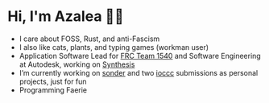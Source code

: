 # Hi, I'm Azalea 🏳️‍⚧️
- I care about FOSS, Rust, and anti-Fascism
- I also like cats, plants, and typing games (workman user)
- Application Software Lead for [FRC Team 1540](https://www.team1540.org/) and Software Engineering at Autodesk, working on [Synthesis](https://github.com/Autodesk/synthesis)
- I’m currently working on [sonder](https://www.github.com/azaleacolburn/sonder) and two [ioccc](https://www.ioccc.org/) submissions as personal projects, just for fun
- Programming Faerie
